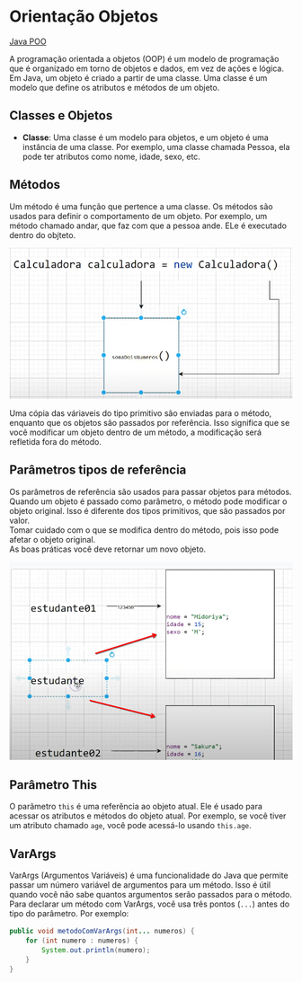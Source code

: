 # Orientação Objetos

[Java POO](https://www.w3schools.com/java/java_oop.asp)

A programação orientada a objetos (OOP) é um modelo de programação que é organizado em torno de objetos e dados, em vez de ações e lógica. Em Java, um objeto é criado a partir de uma classe. Uma classe é um modelo que define os atributos e métodos de um objeto.

## Classes e Objetos

- **Classe**: Uma classe é um modelo para objetos, e um objeto é uma instância de uma classe. Por exemplo, uma classe chamada Pessoa, ela pode ter atributos como nome, idade, sexo, etc.

## Métodos

Um método é uma função que pertence a uma classe. Os métodos são usados para definir o comportamento de um objeto. Por exemplo, um método chamado andar, que faz com que a pessoa ande.
ELe é executado dentro do objteto.

![alt text](image-4.png)

Uma cópia das váriaveis do tipo primitivo são enviadas para o método, enquanto que os objetos são passados por referência. Isso significa que se você modificar um objeto dentro de um método, a modificação será refletida fora do método.

## Parâmetros tipos de referência

Os parâmetros de referência são usados para passar objetos para métodos. Quando um objeto é passado como parâmetro, o método pode modificar o objeto original. Isso é diferente dos tipos primitivos, que são passados por valor.  
Tomar cuidado com o que se modifica dentro do método, pois isso pode afetar o objeto original.  
As boas práticas você deve retornar um novo objeto.

![alt text](image-5.png)

## Parâmetro This

O parâmetro `this` é uma referência ao objeto atual. Ele é usado para acessar os atributos e métodos do objeto atual. Por exemplo, se você tiver um atributo chamado `age`, você pode acessá-lo usando `this.age`.

## VarArgs

VarArgs (Argumentos Variáveis) é uma funcionalidade do Java que permite passar um número variável de argumentos para um método. Isso é útil quando você não sabe quantos argumentos serão passados para o método.
Para declarar um método com VarArgs, você usa três pontos (`...`) antes do tipo do parâmetro. Por exemplo:

```java
public void metodoComVarArgs(int... numeros) {
    for (int numero : numeros) {
        System.out.println(numero);
    }
}
```
